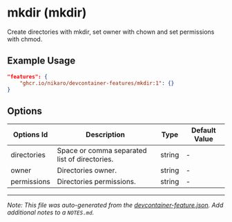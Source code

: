 
# mkdir (mkdir)

Create directories with mkdir, set owner with chown and set permissions with chmod.

## Example Usage

```json
"features": {
    "ghcr.io/nikaro/devcontainer-features/mkdir:1": {}
}
```

## Options

| Options Id | Description | Type | Default Value |
|-----|-----|-----|-----|
| directories | Space or comma separated list of directories. | string | - |
| owner | Directories owner. | string | - |
| permissions | Directories permissions. | string | - |



---

_Note: This file was auto-generated from the [devcontainer-feature.json](https://github.com/nikaro/devcontainer-features/blob/main/src/mkdir/devcontainer-feature.json).  Add additional notes to a `NOTES.md`._
